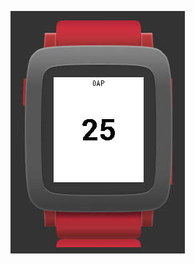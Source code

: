 ![An example screenshot of the app in an emulator.](https://github.com/EinoVirtanen/DayCounter/blob/master/example.jpg "An example screenshot of the app in an emulator.")


